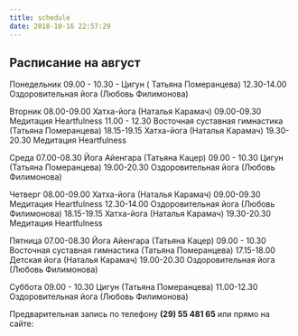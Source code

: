 ```yaml
---
title: schedule
date: 2018-10-16 22:57:29
---
```

## Расписание на август 

Понедельник
09.00 - 10.30 - Цигун ( Татьяна Померанцева)
12.30-14.00 Оздоровительная йога (Любовь Филимонова)

Вторник
08.00-09.00 Хатха-йога (Наталья Карамач)
09.00-09.30 Медитация Heartfulness
11.00 - 12.30 Восточная суставная гимнастика (Татьяна Померанцева)
18.15-19.15 Хатха-йога (Наталья Карамач)
19.30-20.30 Медитация Heartfulness

Среда
07.00-08.30 Йога Айенгара (Татьяна Кацер)
09.00 - 10.30 Цигун (Татьяна Померанцева)
19.00-20.30 Оздоровительная йога (Любовь Филимонова)

Четверг
08.00-09.00 Хатха-йога (Наталья Карамач)
09.00-09.30 Медитация Heartfulness
12.30-14.00 Оздоровительная йога (Любовь Филимонова)
18.15-19.15 Хатха-йога (Наталья Карамач)
19.30-20.30 Медитация Heartfulness

Пятница
07.00-08.30 Йога Айенгара (Татьяна Кацер)
09.00 - 10.30 Восточная суставная гимнастика (Татьяна Померанцева)
17.15-18.00 Детская йога (Наталья Карамач)
19.00-20.30 Оздоровительная йога (Любовь Филимонова)

Суббота
09.00 - 10.30 Цигун (Татьяна Померанцева)
11.00-12.30 Оздоровительная йога (Любовь Филимонова)

Предварительная запись по телефону **(29) 55 481 65**
или прямо на сайте: